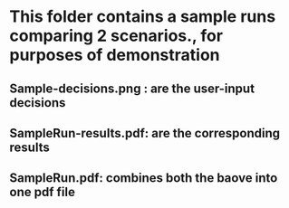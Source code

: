 # This folder contains a sample runs comparing 2 scenarios., for purposes of demonstration
## Sample-decisions.png : are the user-input decisions
## SampleRun-results.pdf: are the corresponding results
## SampleRun.pdf: combines both the baove into one pdf file
